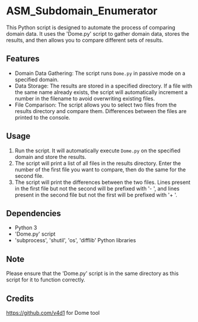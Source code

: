# ASM_Subdomain_Enumerator
This Python script is designed to automate the process of comparing domain data. It uses the 'Dome.py' script to gather domain data, stores the results, and then allows you to compare different sets of results.

## Features

- Domain Data Gathering: The script runs `Dome.py` in passive mode on a specified domain.
- Data Storage: The results are stored in a specified directory. If a file with the same name already exists, the script will automatically increment a number in the filename to avoid overwriting existing files.
- File Comparison: The script allows you to select two files from the results directory and compare them. Differences between the files are printed to the console.

## Usage

1. Run the script. It will automatically execute `Dome.py` on the specified domain and store the results.
2. The script will print a list of all files in the results directory. Enter the number of the first file you want to compare, then do the same for the second file.
3. The script will print the differences between the two files. Lines present in the first file but not the second will be prefixed with '- ', and lines present in the second file but not the first will be prefixed with '+ '.

## Dependencies

- Python 3
- 'Dome.py' script
- 'subprocess', 'shutil', 'os', 'difflib' Python libraries

## Note

Please ensure that the 'Dome.py' script is in the same directory as this script for it to function correctly.

## Credits
https://github.com/v4d1 for Dome tool

